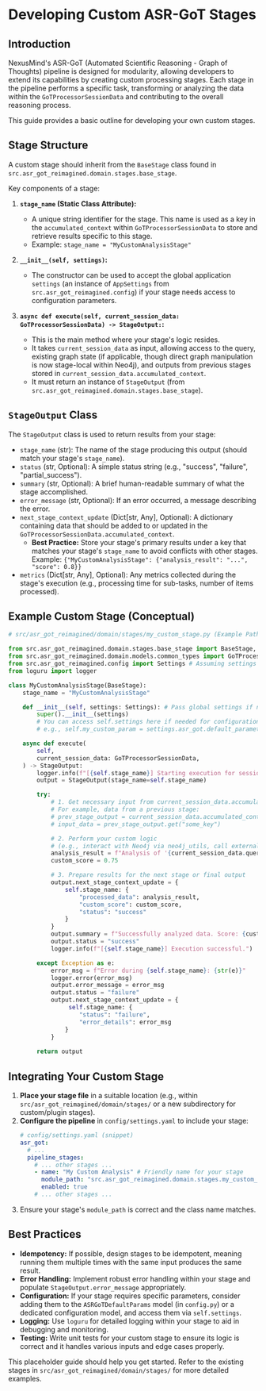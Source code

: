 # Developing Custom ASR-GoT Stages

## Introduction

NexusMind's ASR-GoT (Automated Scientific Reasoning - Graph of Thoughts) pipeline is designed for modularity, allowing developers to extend its capabilities by creating custom processing stages. Each stage in the pipeline performs a specific task, transforming or analyzing the data within the `GoTProcessorSessionData` and contributing to the overall reasoning process.

This guide provides a basic outline for developing your own custom stages.

## Stage Structure

A custom stage should inherit from the `BaseStage` class found in `src.asr_got_reimagined.domain.stages.base_stage`.

Key components of a stage:

1.  **`stage_name` (Static Class Attribute):**
    *   A unique string identifier for the stage. This name is used as a key in the `accumulated_context` within `GoTProcessorSessionData` to store and retrieve results specific to this stage.
    *   Example: `stage_name = "MyCustomAnalysisStage"`

2.  **`__init__(self, settings)`:**
    *   The constructor can be used to accept the global application `settings` (an instance of `AppSettings` from `src.asr_got_reimagined.config`) if your stage needs access to configuration parameters.

3.  **`async def execute(self, current_session_data: GoTProcessorSessionData) -> StageOutput:`:**
    *   This is the main method where your stage's logic resides.
    *   It takes `current_session_data` as input, allowing access to the query, existing graph state (if applicable, though direct graph manipulation is now stage-local within Neo4j), and outputs from previous stages stored in `current_session_data.accumulated_context`.
    *   It must return an instance of `StageOutput` (from `src.asr_got_reimagined.domain.stages.base_stage`).

## `StageOutput` Class

The `StageOutput` class is used to return results from your stage:

*   `stage_name` (str): The name of the stage producing this output (should match your stage's `stage_name`).
*   `status` (str, Optional): A simple status string (e.g., "success", "failure", "partial_success").
*   `summary` (str, Optional): A brief human-readable summary of what the stage accomplished.
*   `error_message` (str, Optional): If an error occurred, a message describing the error.
*   `next_stage_context_update` (Dict\[str, Any], Optional): A dictionary containing data that should be added to or updated in the `GoTProcessorSessionData.accumulated_context`.
    *   **Best Practice:** Store your stage's primary results under a key that matches your stage's `stage_name` to avoid conflicts with other stages.
        Example: `{"MyCustomAnalysisStage": {"analysis_result": "...", "score": 0.8}}`
*   `metrics` (Dict\[str, Any], Optional): Any metrics collected during the stage's execution (e.g., processing time for sub-tasks, number of items processed).

## Example Custom Stage (Conceptual)

```python
# src/asr_got_reimagined/domain/stages/my_custom_stage.py (Example Path)

from src.asr_got_reimagined.domain.stages.base_stage import BaseStage, StageOutput
from src.asr_got_reimagined.domain.models.common_types import GoTProcessorSessionData
from src.asr_got_reimagined.config import Settings # Assuming settings are passed
from loguru import logger

class MyCustomAnalysisStage(BaseStage):
    stage_name = "MyCustomAnalysisStage"

    def __init__(self, settings: Settings): # Pass global settings if needed
        super().__init__(settings)
        # You can access self.settings here if needed for configuration
        # e.g., self.my_custom_param = settings.asr_got.default_parameters.some_param

    async def execute(
        self,
        current_session_data: GoTProcessorSessionData,
    ) -> StageOutput:
        logger.info(f"[{self.stage_name}] Starting execution for session: {current_session_data.session_id}")
        output = StageOutput(stage_name=self.stage_name)

        try:
            # 1. Get necessary input from current_session_data.accumulated_context
            # For example, data from a previous stage:
            # prev_stage_output = current_session_data.accumulated_context.get("PreviousStageName", {})
            # input_data = prev_stage_output.get("some_key")

            # 2. Perform your custom logic
            # (e.g., interact with Neo4j via neo4j_utils, call external APIs, perform complex calculations)
            analysis_result = f"Analysis of '{current_session_data.query[:20]}...' completed."
            custom_score = 0.75

            # 3. Prepare results for the next stage or final output
            output.next_stage_context_update = {
                self.stage_name: {
                    "processed_data": analysis_result,
                    "custom_score": custom_score,
                    "status": "success"
                }
            }
            output.summary = f"Successfully analyzed data. Score: {custom_score}"
            output.status = "success"
            logger.info(f"[{self.stage_name}] Execution successful.")

        except Exception as e:
            error_msg = f"Error during {self.stage_name}: {str(e)}"
            logger.error(error_msg)
            output.error_message = error_msg
            output.status = "failure"
            output.next_stage_context_update = {
                 self.stage_name: {
                    "status": "failure",
                    "error_details": error_msg
                }
            }
            
        return output
```

## Integrating Your Custom Stage

1.  **Place your stage file** in a suitable location (e.g., within `src/asr_got_reimagined/domain/stages/` or a new subdirectory for custom/plugin stages).
2.  **Configure the pipeline** in `config/settings.yaml` to include your stage:
    ```yaml
    # config/settings.yaml (snippet)
    asr_got:
      # ...
      pipeline_stages:
        # ... other stages ...
        - name: "My Custom Analysis" # Friendly name for your stage
          module_path: "src.asr_got_reimagined.domain.stages.my_custom_stage.MyCustomAnalysisStage" # Adjust path as needed
          enabled: true
        # ... other stages ...
    ```
3.  Ensure your stage's `module_path` is correct and the class name matches.

## Best Practices

*   **Idempotency:** If possible, design stages to be idempotent, meaning running them multiple times with the same input produces the same result.
*   **Error Handling:** Implement robust error handling within your stage and populate `StageOutput.error_message` appropriately.
*   **Configuration:** If your stage requires specific parameters, consider adding them to the `ASRGoTDefaultParams` model (in `config.py`) or a dedicated configuration model, and access them via `self.settings`.
*   **Logging:** Use `loguru` for detailed logging within your stage to aid in debugging and monitoring.
*   **Testing:** Write unit tests for your custom stage to ensure its logic is correct and it handles various inputs and edge cases properly.

This placeholder guide should help you get started. Refer to the existing stages in `src/asr_got_reimagined/domain/stages/` for more detailed examples.
